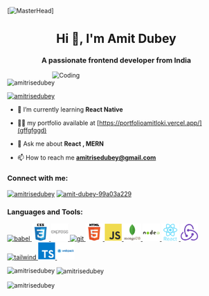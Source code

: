 [![MasterHead](https://1.bp.blogspot.com/-7A4WynwLsM...)]
<h1 align="center">Hi 👋, I'm Amit Dubey</h1>
<h3 align="center">A passionate frontend developer from India</h3>
 <img align="right" width="400"  src="https://i.pinimg.com/originals/81/17/8b/81178b47a8598f0c81c4799f2cdd4057.gif" alt="Coding" />
<p align="left"> <img src="https://komarev.com/ghpvc/?username=amitrisedubey&label=Profile%20views&color=0e75b6&style=flat" alt="amitrisedubey" /> </p>

<p align="left"> <a href="https://twitter.com/amitrisedubey" target="blank"><img src="https://img.shields.io/twitter/follow/amitrisedubey?logo=twitter&style=for-the-badge" alt="amitrisedubey" /></a> </p>

- 🌱 I’m currently learning **React Native**

- 👨‍💻  my portfolio available at [https://portfolioamitloki.vercel.app/](gffgfggd)

- 💬 Ask me about **React , MERN**

- 📫 How to reach me **amitrisedubey@gmail.com**

<h3 align="left">Connect with me:</h3>
<p align="left">
<a href="https://twitter.com/amitrisedubey" target="blank"><img align="center" src="https://raw.githubusercontent.com/rahuldkjain/github-profile-readme-generator/master/src/images/icons/Social/twitter.svg" alt="amitrisedubey" height="30" width="40" /></a>
<a href="https://linkedin.com/in/amit-dubey-99a03a229" target="blank"><img align="center" src="https://raw.githubusercontent.com/rahuldkjain/github-profile-readme-generator/master/src/images/icons/Social/linked-in-alt.svg" alt="amit-dubey-99a03a229" height="30" width="40" /></a>
</p>

<h3 align="left">Languages and Tools:</h3>
<p align="left"> <a href="https://babeljs.io/" target="_blank" rel="noreferrer"> <img src="https://www.vectorlogo.zone/logos/babeljs/babeljs-icon.svg" alt="babel" width="40" height="40"/> </a> <a href="https://www.w3schools.com/css/" target="_blank" rel="noreferrer"> <img src="https://raw.githubusercontent.com/devicons/devicon/master/icons/css3/css3-original-wordmark.svg" alt="css3" width="40" height="40"/> </a> <a href="https://expressjs.com" target="_blank" rel="noreferrer"> <img src="https://raw.githubusercontent.com/devicons/devicon/master/icons/express/express-original-wordmark.svg" alt="express" width="40" height="40"/> </a> <a href="https://git-scm.com/" target="_blank" rel="noreferrer"> <img src="https://www.vectorlogo.zone/logos/git-scm/git-scm-icon.svg" alt="git" width="40" height="40"/> </a> <a href="https://www.w3.org/html/" target="_blank" rel="noreferrer"> <img src="https://raw.githubusercontent.com/devicons/devicon/master/icons/html5/html5-original-wordmark.svg" alt="html5" width="40" height="40"/> </a> <a href="https://developer.mozilla.org/en-US/docs/Web/JavaScript" target="_blank" rel="noreferrer"> <img src="https://raw.githubusercontent.com/devicons/devicon/master/icons/javascript/javascript-original.svg" alt="javascript" width="40" height="40"/> </a> <a href="https://www.mongodb.com/" target="_blank" rel="noreferrer"> <img src="https://raw.githubusercontent.com/devicons/devicon/master/icons/mongodb/mongodb-original-wordmark.svg" alt="mongodb" width="40" height="40"/> </a> <a href="https://nodejs.org" target="_blank" rel="noreferrer"> <img src="https://raw.githubusercontent.com/devicons/devicon/master/icons/nodejs/nodejs-original-wordmark.svg" alt="nodejs" width="40" height="40"/> </a> <a href="https://reactjs.org/" target="_blank" rel="noreferrer"> <img src="https://raw.githubusercontent.com/devicons/devicon/master/icons/react/react-original-wordmark.svg" alt="react" width="40" height="40"/> </a> <a href="https://redux.js.org" target="_blank" rel="noreferrer"> <img src="https://raw.githubusercontent.com/devicons/devicon/master/icons/redux/redux-original.svg" alt="redux" width="40" height="40"/> </a> <a href="https://tailwindcss.com/" target="_blank" rel="noreferrer"> <img src="https://www.vectorlogo.zone/logos/tailwindcss/tailwindcss-icon.svg" alt="tailwind" width="40" height="40"/> </a> <a href="https://www.typescriptlang.org/" target="_blank" rel="noreferrer"> <img src="https://raw.githubusercontent.com/devicons/devicon/master/icons/typescript/typescript-original.svg" alt="typescript" width="40" height="40"/> </a> <a href="https://webpack.js.org" target="_blank" rel="noreferrer"> <img src="https://raw.githubusercontent.com/devicons/devicon/d00d0969292a6569d45b06d3f350f463a0107b0d/icons/webpack/webpack-original-wordmark.svg" alt="webpack" width="40" height="40"/> </a> </p>

<p><img align="left" src="https://github-readme-stats.vercel.app/api/top-langs?username=amitrisedubey&show_icons=true&locale=en&layout=compact" alt="amitrisedubey" /></p>

<p>&nbsp;<img align="center" src="https://github-readme-stats.vercel.app/api?username=amitrisedubey&show_icons=true&locale=en" alt="amitrisedubey" /></p>

<p><img align="center" src="https://github-readme-streak-stats.herokuapp.com/?user=amitrisedubey&" alt="amitrisedubey" /></p>
